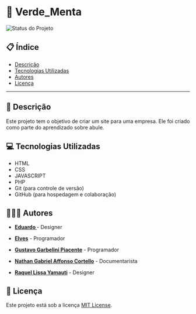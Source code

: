 # 🚀 Verde_Menta

![Status do Projeto](https://img.shields.io/badge/Status-Em%20Desenvolvimento-green)
## 📋 Índice
* [Descrição](#-descrição)
* [Tecnologias Utilizadas](#-tecnologias-utilizadas)
* [Autores](#-autores)
* [Licença](#-licença)

---

## 📄 Descrição
Este projeto tem o objetivo de criar um site para uma empresa. Ele foi criado como parte do aprendizado sobre abule.

## 💻 Tecnologias Utilizadas
* HTML
* CSS
* JAVASCRIPT
* PHP
* Git (para controle de versão)
* GitHub (para hospedagem e colaboração)

## 🧑‍🤝‍🧑 Autores
* **[Eduardo ](https://github.com/Eduardo-141)** - Designer

* **[Elves](https://github.com/seuperfil)** - Programador

* **[Gustavo Garbelini Piacente](https://https://github.com/Ghostxp-777)** - Programador

* **[Nathan Gabriel Affonso Cortello](https://github.com/Nathan-Affonso)** - Documentarista

* **[Raquel Lissa Yamauti](https://github.com/YariProPlayer)** - Designer

## 📝 Licença
Este projeto está sob a licença [MIT License](https://opensource.org/licenses/MIT).